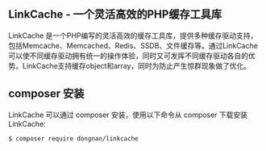 LinkCache - 一个灵活高效的PHP缓存工具库
-----------------
LinkCache 是一个PHP编写的灵活高效的缓存工具库，提供多种缓存驱动支持，包括Memcache、Memcached、Redis、SSDB、文件缓存等。通过LinkCache可以使不同缓存驱动拥有统一的操作体验，同时又可发挥不同缓存驱动各自的优势。LinkCache支持缓存object和array，同时为防止产生惊群现象做了优化。

composer 安装
------------
LinkCache 可以通过 composer 安装，使用以下命令从 composer 下载安装 LinkCache:

``` bash
$ composer require dongnan/linkcache
```
